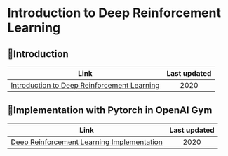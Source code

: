 # Introduction to Deep Reinforcement Learning
## :pushpin:Introduction
Link | Last updated
:---:|:------------:
[Introduction to Deep Reinforcement Learning](https://github.com/ITingHung/Introduction-to-Deep-Reinforcement-Learning/blob/master/Introduction-to-Deep-Reinforcement-Learning.md) | 2020

## :pushpin:Implementation with Pytorch in OpenAI Gym
Link | Last updated
:---:|:------------:
[Deep Reinforcement Learning Implementation]() | 2020
